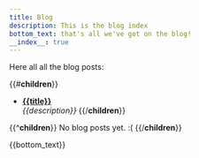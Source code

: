```yaml
---
title: Blog
description: This is the blog index
bottom_text: that's all we've got on the blog!
__index__: true
---
```


Here all all the blog posts:

{{#__children__}}
- [**{{title}}**]({{__filename__}})  
	*{{description}}*
{{/__children__}}

{{^__children__}}
No blog posts yet. :(
{{/__children__}}

{{bottom_text}}